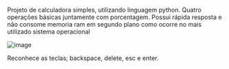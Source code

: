 Projeto de calculadora simples, utilizando linguagem python.
Quatro operações básicas juntamente com porcentagem. Possui rápida resposta e não consome memoria ram em segundo plano como ocorre no mais utilizado sistema operacional

![image](https://github.com/user-attachments/assets/4ab159dd-7b96-4bb3-a258-c4c75ba0edff)

Reconhece as teclas; backspace, delete, esc e enter.
